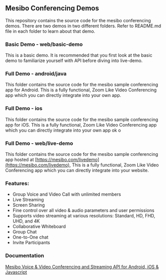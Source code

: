 ## Mesibo Conferencing Demos
This repository contains the source code for the mesibo conferencing demos. There are two demos in two different folders. Refer to README.md file in each folder to learn about that demo.

### Basic Demo - web/basic-demo
This is a basic demo. It is recommended that you first look at the basic demo to familiarize yourself with API before diving into live-demo.

### Full Demo - android/java
This folder contains the source code for the mesibo sample conferencing app for Android. This is a fully functional, Zoom Like Video Conferencing app which you can directly integrate into your own app.

### Full Demo - ios
This folder contains the source code for the mesibo sample conferencing app for iOS. This is a fully functional, Zoom Like Video Conferencing app which you can directly integrate into your own app ok o

### Full Demo - web/live-demo
This folder contains the source code for the mesibo sample conferencing app hosted at [https://mesibo.com/livedemo](https://mesibo.com/livedemo), This is a fully functional, Zoom Like Video Conferencing app which you can directly integrate into your website.

### Features:
- Group Voice and Video Call with unlimited members
- Live Streaming
- Screen Sharing
- Fine control over all video & audio parameters and user permissions
- Supports video streaming at various resolutions: Standard, HD, FHD, UHD, and 4K
- Collaborative Whiteboard
- Group Chat
- One-to-One chat
- Invite Participants

### Documentation
[Mesibo Voice & Video Conferencing and Streaming API for Android, iOS & Javascript](https://mesibo.com/documentation/api/conferencing)
